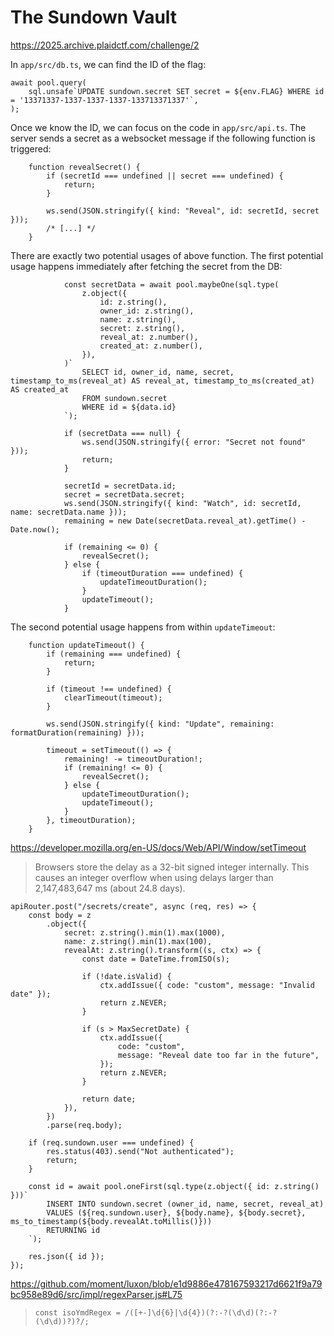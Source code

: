 # The Sundown Vault

https://2025.archive.plaidctf.com/challenge/2

In `app/src/db.ts`, we can find the ID of the flag:
```
await pool.query(
	sql.unsafe`UPDATE sundown.secret SET secret = ${env.FLAG} WHERE id = '13371337-1337-1337-1337-133713371337'`,
);
```
Once we know the ID, we can focus on the code in `app/src/api.ts`. The server sends a secret as a websocket message if the following function is triggered:
```
	function revealSecret() {
		if (secretId === undefined || secret === undefined) {
			return;
		}

		ws.send(JSON.stringify({ kind: "Reveal", id: secretId, secret }));
		/* [...] */
	}
```
There are exactly two potential usages of above function. The first potential usage happens immediately after fetching the secret from the DB:
```
			const secretData = await pool.maybeOne(sql.type(
				z.object({
					id: z.string(),
					owner_id: z.string(),
					name: z.string(),
					secret: z.string(),
					reveal_at: z.number(),
					created_at: z.number(),
				}),
			)`
				SELECT id, owner_id, name, secret, timestamp_to_ms(reveal_at) AS reveal_at, timestamp_to_ms(created_at) AS created_at
				FROM sundown.secret
				WHERE id = ${data.id}
			`);

			if (secretData === null) {
				ws.send(JSON.stringify({ error: "Secret not found" }));
				return;
			}

			secretId = secretData.id;
			secret = secretData.secret;
			ws.send(JSON.stringify({ kind: "Watch", id: secretId, name: secretData.name }));
			remaining = new Date(secretData.reveal_at).getTime() - Date.now();

			if (remaining <= 0) {
				revealSecret();
			} else {
				if (timeoutDuration === undefined) {
					updateTimeoutDuration();
				}
				updateTimeout();
			}
```
The second potential usage happens from within `updateTimeout`:
```
	function updateTimeout() {
		if (remaining === undefined) {
			return;
		}

		if (timeout !== undefined) {
			clearTimeout(timeout);
		}

		ws.send(JSON.stringify({ kind: "Update", remaining: formatDuration(remaining) }));

		timeout = setTimeout(() => {
			remaining! -= timeoutDuration!;
			if (remaining! <= 0) {
				revealSecret();
			} else {
				updateTimeoutDuration();
				updateTimeout();
			}
		}, timeoutDuration);
	}
```

https://developer.mozilla.org/en-US/docs/Web/API/Window/setTimeout

> Browsers store the delay as a 32-bit signed integer internally. This causes an integer overflow when using delays larger than 2,147,483,647 ms (about 24.8 days).

```
apiRouter.post("/secrets/create", async (req, res) => {
	const body = z
		.object({
			secret: z.string().min(1).max(1000),
			name: z.string().min(1).max(100),
			revealAt: z.string().transform((s, ctx) => {
				const date = DateTime.fromISO(s);

				if (!date.isValid) {
					ctx.addIssue({ code: "custom", message: "Invalid date" });
					return z.NEVER;
				}

				if (s > MaxSecretDate) {
					ctx.addIssue({
						code: "custom",
						message: "Reveal date too far in the future",
					});
					return z.NEVER;
				}

				return date;
			}),
		})
		.parse(req.body);

	if (req.sundown.user === undefined) {
		res.status(403).send("Not authenticated");
		return;
	}

	const id = await pool.oneFirst(sql.type(z.object({ id: z.string() }))`
		INSERT INTO sundown.secret (owner_id, name, secret, reveal_at)
		VALUES (${req.sundown.user}, ${body.name}, ${body.secret}, ms_to_timestamp(${body.revealAt.toMillis()}))
		RETURNING id
	`);

	res.json({ id });
});
```

https://github.com/moment/luxon/blob/e1d9886e478167593217d6621f9a79bc958e89d6/src/impl/regexParser.js#L75

> `const isoYmdRegex = /([+-]\d{6}|\d{4})(?:-?(\d\d)(?:-?(\d\d))?)?/;`
